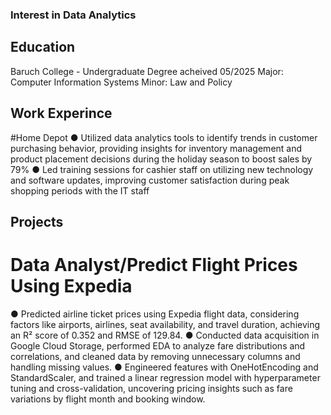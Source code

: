 ### Interest in Data Analytics 

## Education

Baruch College - Undergraduate Degree acheived 05/2025
Major: Computer Information Systems 
Minor: Law and Policy 

## Work Experince 
#Home Depot 
● Utilized data analytics tools to identify trends in customer purchasing behavior, providing insights for inventory
management and product placement decisions during the holiday season to boost sales by 79%
● Led training sessions for cashier staff on utilizing new technology and software updates, improving customer
satisfaction during peak shopping periods with the IT staff

## Projects
# Data Analyst/Predict Flight Prices Using Expedia 
● Predicted airline ticket prices using Expedia flight data, considering factors like airports, airlines, seat availability, and travel duration, achieving an R² score of 0.352 and RMSE of 129.84.
● Conducted data acquisition in Google Cloud Storage, performed EDA to analyze fare distributions and correlations, and cleaned data by removing unnecessary columns and handling missing values.
● Engineered features with OneHotEncoding and StandardScaler, and trained a linear regression model with hyperparameter tuning and cross-validation, uncovering pricing insights such as fare variations by flight month and booking window.


